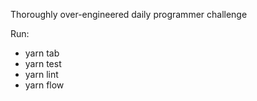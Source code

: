 Thoroughly over-engineered daily programmer challenge

Run:
  - yarn tab
  - yarn test
  - yarn lint
  - yarn flow
